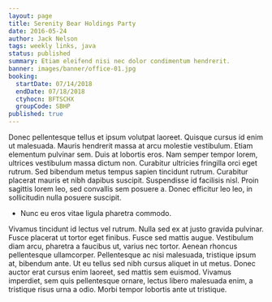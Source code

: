 ```yaml
---
layout: page
title: Serenity Bear Holdings Party
date: 2016-05-24
author: Jack Nelson
tags: weekly links, java
status: published
summary: Etiam eleifend nisi nec dolor condimentum hendrerit.
banner: images/banner/office-01.jpg
booking:
  startDate: 07/14/2018
  endDate: 07/18/2018
  ctyhocn: BFTSCHX
  groupCode: SBHP
published: true
---
```

Donec pellentesque tellus et ipsum volutpat laoreet. Quisque cursus id enim ut malesuada. Mauris hendrerit massa at arcu molestie vestibulum. Etiam elementum pulvinar sem. Duis at lobortis eros. Nam semper tempor lorem, ultrices vestibulum massa dictum non. Curabitur ultricies fringilla orci eget rutrum. Sed bibendum metus tempus sapien tincidunt rutrum. Curabitur placerat mauris et nibh dapibus suscipit. Suspendisse id facilisis nisl. Proin sagittis lorem leo, sed convallis sem posuere a. Donec efficitur leo leo, in sollicitudin nulla posuere suscipit.

* Nunc eu eros vitae ligula pharetra commodo.

Vivamus tincidunt id lectus vel rutrum. Nulla sed ex at justo gravida pulvinar. Fusce placerat ut tortor eget finibus. Fusce sed mattis augue. Vestibulum diam arcu, pharetra a faucibus ut, varius nec tortor. Aenean rhoncus pellentesque ullamcorper. Pellentesque ac nisi malesuada, tristique ipsum at, bibendum ante. Ut eu tellus sed nibh cursus aliquet in ut metus. Donec auctor erat cursus enim laoreet, sed mattis sem euismod. Vivamus imperdiet, sem quis pellentesque ornare, lectus libero malesuada enim, a tristique risus urna a odio. Morbi tempor lobortis ante ut tristique.
